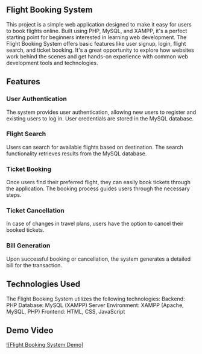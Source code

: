 ## Flight Booking System
This project is a simple web application designed to make it easy for users to book flights online. 
Built using PHP, MySQL, and XAMPP, it's a perfect starting point for beginners interested in learning web development.
The Flight Booking System offers basic features like user signup, login, flight search, and ticket booking. It's a great opportunity to explore how websites work behind the scenes and get hands-on experience with common web development tools and technologies.


## Features
### User Authentication
The system provides user authentication, allowing new users to register and existing users to log in. User credentials are stored in the MySQL database.

### Flight Search
Users can search for available flights based on  destination. The search functionality retrieves results from the MySQL database.

### Ticket Booking
Once users find their preferred flight, they can easily book tickets through the application. The booking process guides users through the necessary steps.

### Ticket Cancellation
In case of changes in travel plans, users have the option to cancel their booked tickets.

### Bill Generation
Upon successful booking or cancellation, the system generates a detailed bill for the transaction. 

## Technologies Used
The Flight Booking System utilizes the following technologies:
Backend: PHP
Database: MySQL (XAMPP)
Server Environment: XAMPP (Apache, MySQL, PHP)
Frontend: HTML, CSS, JavaScript

## Demo Video 
[![Flight Booking System Demo]](https://youtu.be/6erzjshukdQ)

